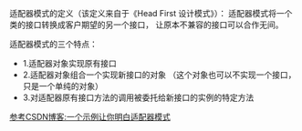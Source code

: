 适配器模式的定义（该定义来自于《Head First 设计模式》）：
适配器模式将一个类的接口转换成客户期望的另一个接口，
让原本不兼容的接口可以合作无间。

适配器模式的三个特点：
* 1.适配器对象实现原有接口
* 2.适配器对象组合一个实现新接口的对象
（这个对象也可以不实现一个接口，只是一个单纯的对象）
* 3.对适配器原有接口方法的调用被委托给新接口的实例的特定方法

[参考CSDN博客:一个示例让你明白适配器模式](http://blog.csdn.net/zhangjg_blog/article/details/18735243)